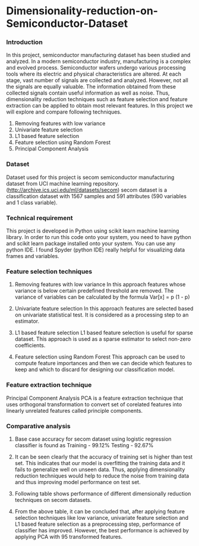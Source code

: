 # Dimensionality-reduction-on-Semiconductor-Dataset

### Introduction

In this project, semiconductor manufacturing dataset has been studied and analyzed. 
In a modern semiconductor industry, manufacturing is a complex and evolved process. Semiconductor wafers undergo various processing tools where its electric and physical characteristics are altered. At each stage, vast number of signals are collected and analyzed. However, not all the signals are equally valuable. The information obtained from these collected signals contain useful information as well as noise. Thus, dimensionality reduction techniques such as feature selection and feature extraction can be applied to obtain most relevant features. 
In this project we will explore and compare following techniques.
1. Removing features with low variance
2. Univariate feature selection
3. L1 based feature selection
4. Feature selection using Random Forest
5. Principal Component Analysis

### Dataset

Dataset used for this project is secom semiconductor manufacturing dataset from UCI machine learning repository. (http://archive.ics.uci.edu/ml/datasets/secom)
secom dataset is a classification dataset with 1567 samples and 591 attributes (590 variables and 1 class variable).

### Technical requirement

This project is developed in Python using scikit learn machine learning library. In order to run this code onto your system, you need to have python and scikit learn package installed onto your system. You can use any python IDE. I found Spyder (python IDE) really helpful for visualizing data frames and variables. 

### Feature selection techniques

1. Removing features with low variance
In this approach features whose variance is below certain predefined threshold are removed. The variance of variables can be calculated by the formula
		Var[x] = p (1 - p)

2. Univariate feature selection
In this approach features are selected based on univariate statistical test. It is considered as a processing step to an estimator. 

3. L1 based feature selection
L1 based feature selection is useful for sparse dataset. This approach is used as a sparse estimator to select non-zero coefficients.

4. Feature selection using Random Forest
This approach can be used to compute feature importances and then we can decide which features to keep and which to discard for designing our classification model.

### Feature extraction technique
Principal Component Analysis
PCA is a feature extraction technique that uses orthogonal transformation to convert set of corelated features into linearly unrelated features called principle components.



### Comparative analysis

1. Base case accuracy for secom dataset using logistic regression classifier is found as
Training - 99.12%
Testing - 92.67%
2. It can be seen clearly that the accuracy of training set is higher than test set. This indicates that our model is overfitting the training data and it fails to generalize well on unseen data. Thus, applying dimensionality reduction techniques would help to reduce the noise from training data and thus improving model performance on test set.
3. Following table shows performance of different dimensionally reduction techniques on secom datasets.

4. From the above table, it can be concluded that, after applying feature selection techniques like low variance, univariate feature selection and L1 based feature selection as a preprocessing step, performance of classifier has improved. However, the best performance is achieved by applying PCA with 95 transformed features.
 


